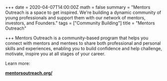 +++
date = 2020-04-07T14:00:00Z
math = false
summary = "Mentors Outreach is a space to get inspired. We're building a dynamic community of young professionals and support them with our network of mentors, investors, and Founders."
tags = ["Community Building"]
title = "Mentors Outreach"

+++
Mentors Outreach is a community-based program that helps you connect with mentors and mentees to share both professional and personal skills and experiences, enabling you to build confidence and help challenge, motivate, inspire you at all stages of your career.

Learn more:

[**mentorsoutreach.org/**](https://mentorsoutreach.org/ "mentorsoutreach.org/")